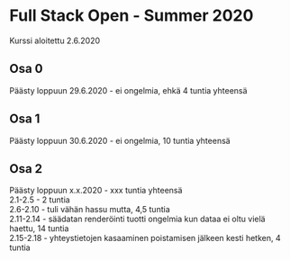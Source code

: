 # Full Stack Open - Summer 2020

Kurssi aloitettu 2.6.2020  
  
## Osa 0 
Päästy loppuun 29.6.2020 - ei ongelmia, ehkä 4 tuntia yhteensä  

## Osa 1 
Päästy loppuun 30.6.2020 - ei ongelmia, 10 tuntia yhteensä  

## Osa 2 
Päästy loppuun x.x.2020 - xxx tuntia yhteensä  
2.1-2.5 - 2 tuntia  
2.6-2.10 - tuli vähän hassu mutta, 4,5 tuntia  
2.11-2.14 - säädatan renderöinti tuotti ongelmia kun dataa ei oltu vielä haettu, 14 tuntia  
2.15-2.18 - yhteystietojen kasaaminen poistamisen jälkeen kesti hetken, 4 tuntia  

